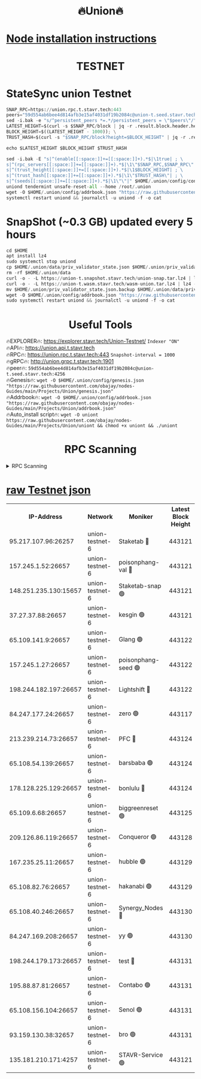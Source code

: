 <h1 align="center"> 🔥Union🔥</h1>

[Node installation instructions](https://github.com/obajay/nodes-Guides/tree/main/Projects/Union)
=

<h1 align="center"> TESTNET</h1>

# StateSync union Testnet
```python
SNAP_RPC=https://union.rpc.t.stavr.tech:443
peers="59d554ab6bee4d814afb3e15af4031df19b2084c@union-t.seed.stavr.tech:4256"
sed -i.bak -e "s/^persistent_peers *=.*/persistent_peers = \"$peers\"/" $HOME/.union/config/config.toml
LATEST_HEIGHT=$(curl -s $SNAP_RPC/block | jq -r .result.block.header.height); \
BLOCK_HEIGHT=$((LATEST_HEIGHT - 1000)); \
TRUST_HASH=$(curl -s "$SNAP_RPC/block?height=$BLOCK_HEIGHT" | jq -r .result.block_id.hash)

echo $LATEST_HEIGHT $BLOCK_HEIGHT $TRUST_HASH

sed -i.bak -E "s|^(enable[[:space:]]+=[[:space:]]+).*$|\1true| ; \
s|^(rpc_servers[[:space:]]+=[[:space:]]+).*$|\1\"$SNAP_RPC,$SNAP_RPC\"| ; \
s|^(trust_height[[:space:]]+=[[:space:]]+).*$|\1$BLOCK_HEIGHT| ; \
s|^(trust_hash[[:space:]]+=[[:space:]]+).*$|\1\"$TRUST_HASH\"| ; \
s|^(seeds[[:space:]]+=[[:space:]]+).*$|\1\"\"|" $HOME/.union/config/config.toml
uniond tendermint unsafe-reset-all --home /root/.union
wget -O $HOME/.union/config/addrbook.json "https://raw.githubusercontent.com/obajay/nodes-Guides/main/Projects/Union/addrbook.json"
systemctl restart uniond && journalctl -u uniond -f -o cat
```
# SnapShot (~0.3 GB) updated every 5 hours
```python
cd $HOME
apt install lz4
sudo systemctl stop uniond
cp $HOME/.union/data/priv_validator_state.json $HOME/.union/priv_validator_state.json.backup
rm -rf $HOME/.union/data
curl -o - -L https://union-t.snapshot.stavr.tech/union-snap.tar.lz4 | lz4 -c -d - | tar -x -C $HOME/.union --strip-components 2
curl -o - -L https://union-t.wasm.stavr.tech/wasm-union.tar.lz4 | lz4 -c -d - | tar -x -C $HOME/.union --strip-components 2
mv $HOME/.union/priv_validator_state.json.backup $HOME/.union/data/priv_validator_state.json
wget -O $HOME/.union/config/addrbook.json "https://raw.githubusercontent.com/obajay/nodes-Guides/main/Projects/Union/addrbook.json"
sudo systemctl restart uniond && journalctl -u uniond -f -o cat
```
 <h1 align="center"> Useful Tools</h1>
 
🔥EXPLORER🔥: https://explorer.stavr.tech/Union-Testnet/        `Indexer "ON"` \
🔥API🔥:      https://union.api.t.stavr.tech \
🔥RPC🔥:      https://union.rpc.t.stavr.tech:443              `Snapshot-interval = 1000` \
🔥gRPC🔥:     http://union.grpc.t.stavr.tech:1901 \
🔥peer🔥:     `59d554ab6bee4d814afb3e15af4031df19b2084c@union-t.seed.stavr.tech:4256` \
🔥Genesis🔥:     `wget -O $HOME/.union/config/genesis.json "https://raw.githubusercontent.com/obajay/nodes-Guides/main/Projects/Union/genesis.json"` \
🔥Addrbook🔥: ```wget -O $HOME/.union/config/addrbook.json "https://raw.githubusercontent.com/obajay/nodes-Guides/main/Projects/Union/addrbook.json"``` \
🔥Auto_install script🔥:  `wget -O uniont https://raw.githubusercontent.com/obajay/nodes-Guides/main/Projects/Union/uniont && chmod +x uniont && ./uniont`

<h1 align="center"> RPC Scanning</h1>

<details>
<summary>RPC Scanning</summary>

<h2 align="center"> We scan nodes in real time every 4 hours. And we provide the final result of RPC endpoints.
We cannot influence the operation of these nodes in any way. </h2>


```python
If Voting Power is higher than 0 --> then the Node is a validator of the network and may be subject to attack and be a potential threat to the chain.
```
```python
We marked such validators with a red symbol
```

</details>

[raw Testnet json](https://rpc-check.uniont.stavr.tech/uniont/rpc-uniont-result.json)
=



<table><tr><th>IP-Address</th><th>Network</th><th>Moniker</th><th>Latest Block Height</th><th>Earliest Block Height</th><th>Catching Up</th><th>Tx Index</th><th>Voting Power</th><th>Scan Time</th></tr><tr><td>95.217.107.96:26257</td><td>union-testnet-6</td><td>Staketab 🔴</td><td>443121</td><td>1</td><td>False</td><td>on</td><td>1000002</td><td>2024-03-14T19:56:20.285207000UTC</td></tr><tr><td>157.245.1.52:26657</td><td>union-testnet-6</td><td>poisonphang-val 🔴</td><td>443121</td><td>1</td><td>False</td><td>on</td><td>1000000</td><td>2024-03-14T19:56:20.888334486UTC</td></tr><tr><td>148.251.235.130:15657</td><td>union-testnet-6</td><td>Staketab-snap 🟢</td><td>443121</td><td>1</td><td>False</td><td>on</td><td>0</td><td>2024-03-14T19:56:21.492622844UTC</td></tr><tr><td>37.27.37.88:26657</td><td>union-testnet-6</td><td>kesgin 🟢</td><td>443121</td><td>1</td><td>False</td><td>on</td><td>0</td><td>2024-03-14T19:56:21.821802291UTC</td></tr><tr><td>65.109.141.9:26657</td><td>union-testnet-6</td><td>Glang 🟢</td><td>443122</td><td>1</td><td>False</td><td>on</td><td>0</td><td>2024-03-14T19:56:26.230576647UTC</td></tr><tr><td>157.245.1.27:26657</td><td>union-testnet-6</td><td>poisonphang-seed 🟢</td><td>443122</td><td>1</td><td>False</td><td>on</td><td>0</td><td>2024-03-14T19:56:27.115787676UTC</td></tr><tr><td>198.244.182.197:26657</td><td>union-testnet-6</td><td>Lightshift 🔴</td><td>443122</td><td>1</td><td>False</td><td>on</td><td>1000000</td><td>2024-03-14T19:56:29.447477726UTC</td></tr><tr><td>84.247.177.24:26657</td><td>union-testnet-6</td><td>zero 🟢</td><td>443117</td><td>1</td><td>False</td><td>on</td><td>0</td><td>2024-03-14T19:56:34.124144515UTC</td></tr><tr><td>213.239.214.73:26657</td><td>union-testnet-6</td><td>PFC 🔴</td><td>443124</td><td>1</td><td>False</td><td>on</td><td>1000001</td><td>2024-03-14T19:56:38.435652446UTC</td></tr><tr><td>65.108.54.139:26657</td><td>union-testnet-6</td><td>barsbaba 🟢</td><td>443124</td><td>1</td><td>False</td><td>on</td><td>0</td><td>2024-03-14T19:56:38.811253014UTC</td></tr><tr><td>178.128.225.129:26657</td><td>union-testnet-6</td><td>bonlulu 🔴</td><td>443124</td><td>1</td><td>False</td><td>on</td><td>1000000</td><td>2024-03-14T19:56:39.486510156UTC</td></tr><tr><td>65.109.6.68:26657</td><td>union-testnet-6</td><td>biggreenreset 🟢</td><td>443125</td><td>1</td><td>False</td><td>on</td><td>0</td><td>2024-03-14T19:56:41.873860369UTC</td></tr><tr><td>209.126.86.119:26657</td><td>union-testnet-6</td><td>Conqueror 🟢</td><td>443128</td><td>1</td><td>False</td><td>on</td><td>0</td><td>2024-03-14T19:57:03.312531053UTC</td></tr><tr><td>167.235.25.11:26657</td><td>union-testnet-6</td><td>hubble 🟢</td><td>443129</td><td>1</td><td>False</td><td>on</td><td>0</td><td>2024-03-14T19:57:09.679376298UTC</td></tr><tr><td>65.108.82.76:26657</td><td>union-testnet-6</td><td>hakanabi 🟢</td><td>443129</td><td>1</td><td>False</td><td>on</td><td>0</td><td>2024-03-14T19:57:10.007652726UTC</td></tr><tr><td>65.108.40.246:26657</td><td>union-testnet-6</td><td>Synergy_Nodes 🔴</td><td>443130</td><td>1</td><td>False</td><td>on</td><td>1000001</td><td>2024-03-14T19:57:16.461694996UTC</td></tr><tr><td>84.247.169.208:26657</td><td>union-testnet-6</td><td>yy 🟢</td><td>443130</td><td>1</td><td>False</td><td>on</td><td>0</td><td>2024-03-14T19:57:16.776648147UTC</td></tr><tr><td>198.244.179.173:26657</td><td>union-testnet-6</td><td>test 🔴</td><td>443131</td><td>1</td><td>False</td><td>on</td><td>1000001</td><td>2024-03-14T19:57:19.115955008UTC</td></tr><tr><td>195.88.87.81:26657</td><td>union-testnet-6</td><td>Contabo 🟢</td><td>443131</td><td>1</td><td>False</td><td>on</td><td>0</td><td>2024-03-14T19:57:19.460433539UTC</td></tr><tr><td>65.108.156.104:26657</td><td>union-testnet-6</td><td>Senol 🟢</td><td>443131</td><td>1</td><td>False</td><td>on</td><td>0</td><td>2024-03-14T19:57:19.803768550UTC</td></tr><tr><td>93.159.130.38:32657</td><td>union-testnet-6</td><td>bro 🟢</td><td>443131</td><td>1</td><td>False</td><td>on</td><td>0</td><td>2024-03-14T19:57:20.129945217UTC</td></tr><tr><td>135.181.210.171:4257</td><td>union-testnet-6</td><td>STAVR-Service 🟢</td><td>443121</td><td>442001</td><td>False</td><td>on</td><td>0</td><td>2024-03-14T19:56:21.244485433UTC</td></tr></table>

